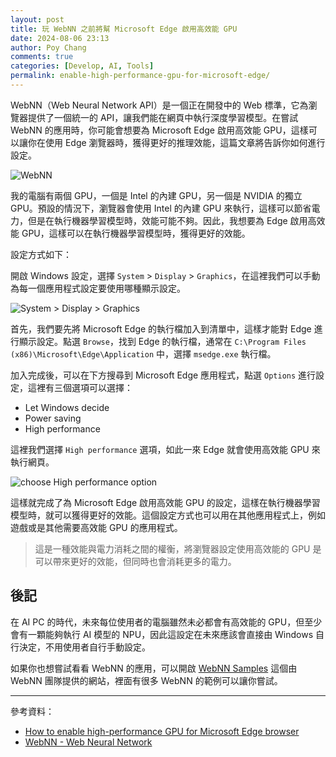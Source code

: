 ```yaml
---
layout: post
title: 玩 WebNN 之前將幫 Microsoft Edge 啟用高效能 GPU
date: 2024-08-06 23:13
author: Poy Chang
comments: true
categories: [Develop, AI, Tools]
permalink: enable-high-performance-gpu-for-microsoft-edge/
---
```


WebNN（Web Neural Network API）是一個正在開發中的 Web 標準，它為瀏覽器提供了一個統一的 API，讓我們能在網頁中執行深度學習模型。在嘗試 WebNN 的應用時，你可能會想要為 Microsoft Edge 啟用高效能 GPU，這樣可以讓你在使用 Edge 瀏覽器時，獲得更好的推理效能，這篇文章將告訴你如何進行設定。

![WebNN](https://i.imgur.com/wbWPf9p.png)

我的電腦有兩個 GPU，一個是 Intel 的內建 GPU，另一個是 NVIDIA 的獨立 GPU。預設的情況下，瀏覽器會使用 Intel 的內建 GPU 來執行，這樣可以節省電力，但是在執行機器學習模型時，效能可能不夠。因此，我想要為 Edge 啟用高效能 GPU，這樣可以在執行機器學習模型時，獲得更好的效能。

設定方式如下：

開啟 Windows 設定，選擇 `System` > `Display` > `Graphics`，在這裡我們可以手動為每一個應用程式設定要使用哪種顯示設定。

![System > Display > Graphics](https://i.imgur.com/ZIFC1vY.png)

首先，我們要先將 Microsoft Edge 的執行檔加入到清單中，這樣才能對 Edge 進行顯示設定。點選 `Browse`，找到 Edge 的執行檔，通常在 `C:\Program Files (x86)\Microsoft\Edge\Application` 中，選擇 `msedge.exe` 執行檔。

加入完成後，可以在下方搜尋到 Microsoft Edge 應用程式，點選 `Options` 進行設定，這裡有三個選項可以選擇：

- Let Windows decide
- Power saving
- High performance

這裡我們選擇 `High performance` 選項，如此一來 Edge 就會使用高效能 GPU 來執行網頁。

![choose High performance option](https://i.imgur.com/cETazUs.png)

這樣就完成了為 Microsoft Edge 啟用高效能 GPU 的設定，這樣在執行機器學習模型時，就可以獲得更好的效能。這個設定方式也可以用在其他應用程式上，例如遊戲或是其他需要高效能 GPU 的應用程式。

> 這是一種效能與電力消耗之間的權衡，將瀏覽器設定使用高效能的 GPU 是可以帶來更好的效能，但同時也會消耗更多的電力。

## 後記

在 AI PC 的時代，未來每位使用者的電腦雖然未必都會有高效能的 GPU，但至少會有一顆能夠執行 AI 模型的 NPU，因此這設定在未來應該會直接由 Windows 自行決定，不用使用者自行手動設定。

如果你也想嘗試看看 WebNN 的應用，可以開啟 [WebNN Samples](https://webmachinelearning.github.io/webnn-samples/) 這個由 WebNN 團隊提供的網站，裡面有很多 WebNN 的範例可以讓你嘗試。

---

參考資料：

* [How to enable high-performance GPU for Microsoft Edge browser](https://www.thewindowsclub.com/enable-high-performance-gpu-edge)
* [WebNN - Web Neural Network](https://webmachinelearning.github.io/webnn-intro/)
